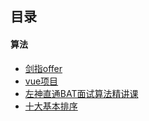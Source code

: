 ## 目录
#### 算法
- [剑指offer](https://github.com/Csx2020/CS-Notes/labels/%E5%89%91%E6%8C%87offer)
- [vue项目](https://github.com/FxL2020/CS-Notes/blob/master/%E5%89%8D%E7%AB%AF%E6%A1%86%E6%9E%B6%E4%B8%8E%E5%BA%93/Vue/Vue%E5%BC%80%E5%8F%91/vue%E9%A1%B9%E7%9B%AE.md)
- [左神直通BAT面试算法精讲课](https://github.com/Csx2020/CS-Notes/labels/%E5%B7%A6%E7%A5%9E%E7%9B%B4%E9%80%9Abat%E9%9D%A2%E8%AF%95%E7%AE%97%E6%B3%95%E7%B2%BE%E8%AE%B2%E8%AF%BE)
- [十大基本排序](https://github.com/Csx2020/CS-Notes/issues/24)







